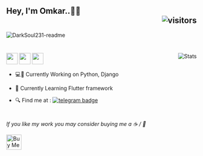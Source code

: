## Hey, I'm Omkar..👋🏻<div align="right">![visitors](https://visitor-badge.glitch.me/badge?page_id=DarkSoul231.DarkSoul231&)</div>

![DarkSoul231-readme](https://media.giphy.com/media/KiMBUPZUhUg4HRV6PW/giphy.gif)
#

<img align="right" alt="Stats" src="https://github-readme-stats.vercel.app/api?username=DarkSoul231&show_icons=true&theme=tokyonight&count_private=true&include_all_commits=true" />


<a href="mailto:legendomi231@gmail.com"><img src="https://img.shields.io/badge/Gmail-D14836?style=for-the-badge&logo=gmail&logoColor=white" height=30></a>
<a href="https://twitter.com/itzz_omi"><img src="https://img.shields.io/badge/Twitter-1DA1F2?style=for-the-badge&logo=twitter&logoColor=white" height=30></a>
<a href="https://www.linkedin.com/in/omkar-bhusnale-062218212/"><img src="https://img.shields.io/badge/LinkedIn-0077B5?style=for-the-badge&logo=linkedin&logoColor=white" height=30></a>

- 💻🔗 Currently Working on Python, Django


- 📘 Currently Learning Flutter framework

- 🔍 Find me at :   [![telegram badge](https://img.shields.io/badge/Telegram-30302f?style=flat&logo=telegram)](https://t.me/Dark_Soul23)

#

<!-- 
- [![Hits](https://hits.seeyoufarm.com/api/count/incr/badge.svg?url=https%3A%2F%2Fgithub.com%2FDarkSoul231%2Fhit-counter&count_bg=%230BC4FE&title_bg=%23332F2F&icon=mediafire.svg&icon_color=%2373EAC8&title=Profile+Views&edge_flat=true)](https://hits.seeyoufarm.com)

![Profile Views](https://hits.seeyoufarm.com/api/count/incr/badge.svg?url=https://github.com/DarkSoul231/&title=Profile%20Views) 

![GitHub stats](https://github-readme-stats.vercel.app/api?username=DarkSoul231&show_icons=true&theme=tokyonight)
### 🏆 Github Profile Trophy
[![trophy](https://github-profile-trophy.vercel.app/?username=ad1992&theme=monokai&margin-w=15&margin-h=15&&no-frame=true&row=1)](https://github.com/ryo-ma/github-profile-trophy)
-->



*If you like my work you may consider buying me a ☕ / 🍕* 

<a href="https://www.buymeacoffee.com/darksoul231" target="_blank"><img src="https://cdn.buymeacoffee.com/buttons/v2/default-red.png" alt="Buy Me A Coffee"  height=40 ></a>
<!-- 
🙏 for reading! -->

#




<!--
**DarkSoul231/DarkSoul231** is a ✨ _special_ ✨ repository because its `README.md` (this file) appears on your GitHub profile.

Here are some ideas to get you started 

- 🔭 I’m currently working on ...
- 🌱 I’m currently learning ...
- 👯 I’m looking to collaborate on ...
- 🤔 I’m looking for help with ...
- 💬 Ask me about ...
- 📫 How to reach me: ...
- 😄 Pronouns: ...
- ⚡ Fun fact: ...
-->
